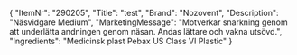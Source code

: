 {
  "ItemNr": "290205",
  "Title": "test",
  "Brand": "Nozovent",
  "Description": "Näsvidgare Medium",
  "MarketingMessage": "Motverkar snarkning genom att underlätta andningen genom näsan. Andas lättare och vakna utsövd.",
  "Ingredients": "Medicinsk plast Pebax US Class VI Plastic"
}